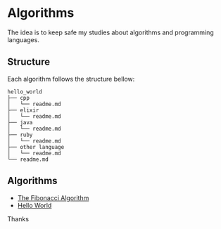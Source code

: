 # Algorithms

The idea is to keep safe my studies about algorithms and programming languages.

## Structure

Each algorithm follows the structure bellow:

```
hello_world
├── cpp
│   └── readme.md
├── elixir
│   └── readme.md
├── java
│   └── readme.md
├── ruby
│   └── readme.md
├── other language
│   └── readme.md
└── readme.md
```

## Algorithms

- [The Fibonacci Algorithm](/fibonacci)
- [Hello World](/hello_world)

Thanks
